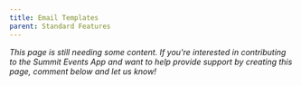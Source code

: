 ```yaml
---
title: Email Templates
parent: Standard Features
---
```


*This page is still needing some content. If you're interested in contributing to the Summit Events App and want to help provide support by creating this page, comment below and let us know!*
